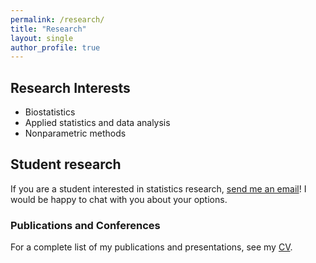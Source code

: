 ```yaml
---
permalink: /research/
title: "Research"
layout: single
author_profile: true
---
```


## Research Interests
- Biostatistics
- Applied statistics and data analysis
- Nonparametric methods 

## Student research

If you are a student interested in statistics research, [send me an email](mailto:cappiello@csus.edu)! I would be happy to chat with you about your options.

### Publications and Conferences

For a complete list of my publications and presentations, see my [CV](https://lgpcappiello.github.io/CappielloCV.pdf). 
